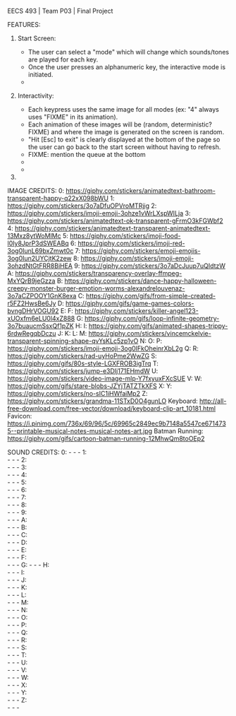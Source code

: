 EECS 493 | Team P03 | Final Project

FEATURES:
1. Start Screen: 
    - The user can select a "mode" which will change which sounds/tones are played for each key.
    - Once the user presses an alphanumeric key, the interactive mode is initiated.
    - 

2. Interactivity: 
    - Each keypress uses the same image for all modes (ex: "4" always uses "FIXME" in its animation).
    - Each animation of these images will be (random, deterministic? FIXME) and where the image is generated on the screen is random. 
    - "Hit [Esc] to exit" is clearly displayed at the bottom of the page so the user can go back to the start screen without having to refresh.
    - FIXME: mention the queue at the bottom
    - 
    - 
3. 


IMAGE CREDITS: 
0: https://giphy.com/stickers/animatedtext-bathroom-transparent-happy-q22xX098bWU
1: https://giphy.com/stickers/3o7aDfuOPVroMTRjig
2: https://giphy.com/stickers/imoji-emoji-3ohze1vWrLXspWILja
3: https://giphy.com/stickers/animatedtext-ok-transparent-gFrmO3kFGWbf2
4: https://giphy.com/stickers/animatedtext-transparent-animatedtext-13Mxz8ytWoMlMc
5: https://giphy.com/stickers/imoji-food-l0Iy8JprP3dSWEABq
6: https://giphy.com/stickers/imoji-red-3og0IunL69bxZmwt0c
7: https://giphy.com/stickers/emoji-emojis-3og0Iun2UYCjtK2zew
8: https://giphy.com/stickers/imoji-emoji-3ohzdNtGtFRR8BiHEA
9: https://giphy.com/stickers/3o7aDcJuup7uQIdtzW
A: https://giphy.com/stickers/transparency-overlay-ffmpeg-MxYQrB9jeGzza
B: https://giphy.com/stickers/dance-happy-halloween-creepy-monster-burger-emotion-worms-alexandrelouvenaz-3o7aCZPOOY1GnK8exa
C: https://giphy.com/gifs/from-simple-created-r5FZ2HwsBe6Jy
D: https://giphy.com/gifs/game-games-colors-bvngDHrVOGU92
E: 
F: https://giphy.com/stickers/killer-angel123-xUOxfm6eLU0l4xZ888
G: https://giphy.com/gifs/loop-infinite-geometry-3o7buaucmSsxQf1pZK
H: 
I: https://giphy.com/gifs/animated-shapes-trippy-6rdwRegqbDczu
J: 
K: 
L: 
M: https://giphy.com/stickers/vincemckelvie-transparent-spinning-shape-qvYsKLc5zp1vO
N: 
O: 
P: https://giphy.com/stickers/imoji-emoji-3og0IFkOheinrXbL2g
Q: 
R: https://giphy.com/stickers/rad-uyHoPme2WwZG
S: https://giphy.com/gifs/80s-style-LGXFROB3igTrq
T: https://giphy.com/stickers/jump-e3DIj171EHmdW
U: https://giphy.com/stickers/video-image-mlp-Y7fxyuxFXcSUE
V: 
W: https://giphy.com/gifs/stare-blobs-JZYjTATZTkXFS
X: 
Y: https://giphy.com/stickers/no-sIC1iHWfaiMp2
Z: https://giphy.com/stickers/grandma-11STxD0O4gunLO
Keyboard: http://all-free-download.com/free-vector/download/keyboard-clip-art_10181.html
Favicon: https://i.pinimg.com/736x/69/96/5c/69965c2849ec9b7148a5547ce6714735--printable-musical-notes-musical-notes-art.jpg
Batman Running: https://giphy.com/gifs/cartoon-batman-running-12MhwQm8toOEp2


SOUND CREDITS: 
0: 
    - 
    - 
    - 
1:  
    - 
    - 
    - 
2:  
    - 
    - 
    - 
3:  
    - 
    - 
    - 
4:  
    - 
    - 
    - 
5:  
    - 
    - 
    - 
6:  
    - 
    - 
    - 
7:  
    - 
    - 
    - 
8:  
    - 
    - 
    - 
9:  
    - 
    - 
    - 
A:  
    - 
    - 
    - 
B:  
    - 
    - 
    - 
C:  
    - 
    - 
    - 
D:  
    - 
    - 
    - 
E:  
    - 
    - 
    - 
F:  
    - 
    - 
    - 
G: 
    - 
    - 
    - 
H:  
    - 
    - 
    - 
I:  
    - 
    - 
    - 
J:  
    - 
    - 
    - 
K:  
    - 
    - 
    - 
L:  
    - 
    - 
    - 
M:  
    - 
    - 
    - 
N:  
    - 
    - 
    - 
O:  
    - 
    - 
    - 
P:  
    - 
    - 
    - 
Q:  
    - 
    - 
    - 
R:  
    - 
    - 
    - 
S:  
    - 
    - 
    - 
T:  
    - 
    - 
    - 
U:  
    - 
    - 
    - 
V:  
    - 
    - 
    - 
W:  
    - 
    - 
    - 
X:  
    - 
    - 
    - 
Y:  
    - 
    - 
    - 
Z:  
    - 
    - 
    - 
